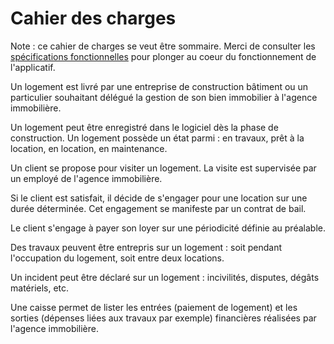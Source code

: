 # Cahier des charges

Note : ce cahier de charges se veut être sommaire. Merci de consulter les [spécifications fonctionnelles](https://github.com/AimegaelBoudzoumou/pl-sql-app-immo/blob/main/3-%20Sp%C3%A9cifications%20fonctionnelles.md) pour plonger au coeur du fonctionnement de l'applicatif.

Un logement est livré par une entreprise de construction bâtiment ou un particulier souhaitant délégué la gestion de son bien immobilier à l'agence immobilière.

Un logement peut être enregistré dans le logiciel dès la phase de construction.
Un logement possède un état parmi : en travaux, prêt à la location, en location, en maintenance.

Un client se propose pour visiter un logement. La visite est supervisée par un employé de l'agence immobilière. 

Si le client est satisfait, il décide de s'engager pour une location sur une durée déterminée. Cet engagement se manifeste par un contrat de bail.

Le client s'engage à payer son loyer sur une périodicité définie au préalable.

Des travaux peuvent être entrepris sur un logement : soit pendant l'occupation du logement, soit entre deux locations.

Un incident peut être déclaré sur un logement : incivilités, disputes, dégâts matériels, etc.

Une caisse permet de lister les entrées (paiement de logement) et les sorties (dépenses liées aux travaux par exemple) financières réalisées par l'agence immobilière.
